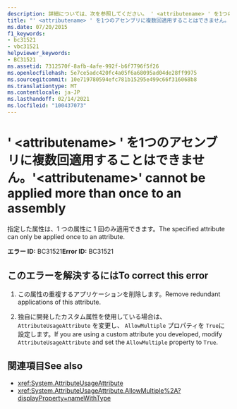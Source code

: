 ```yaml
---
description: 詳細については、次を参照してください。 ' <attributename> ' を1つのアセンブリに複数回適用することはできません
title: "' <attributename> ' を1つのアセンブリに複数回適用することはできません。"
ms.date: 07/20/2015
f1_keywords:
- bc31521
- vbc31521
helpviewer_keywords:
- BC31521
ms.assetid: 7312570f-8afb-4afe-992f-b6f7796f5f26
ms.openlocfilehash: 5e7ce5adc420fc4a05f6a68095ad04de28ff9975
ms.sourcegitcommit: 10e719780594efc781b15295e499c66f316068b8
ms.translationtype: MT
ms.contentlocale: ja-JP
ms.lasthandoff: 02/14/2021
ms.locfileid: "100437073"
---
```

# <a name="attributename-cannot-be-applied-more-than-once-to-an-assembly"></a><span data-ttu-id="fc10a-103">' \<attributename> ' を1つのアセンブリに複数回適用することはできません。</span><span class="sxs-lookup"><span data-stu-id="fc10a-103">'\<attributename>' cannot be applied more than once to an assembly</span></span>

<span data-ttu-id="fc10a-104">指定した属性は、1 つの属性に 1 回のみ適用できます。</span><span class="sxs-lookup"><span data-stu-id="fc10a-104">The specified attribute can only be applied once to an attribute.</span></span>  
  
 <span data-ttu-id="fc10a-105">**エラー ID:** BC31521</span><span class="sxs-lookup"><span data-stu-id="fc10a-105">**Error ID:** BC31521</span></span>  
  
## <a name="to-correct-this-error"></a><span data-ttu-id="fc10a-106">このエラーを解決するには</span><span class="sxs-lookup"><span data-stu-id="fc10a-106">To correct this error</span></span>  
  
1. <span data-ttu-id="fc10a-107">この属性の重複するアプリケーションを削除します。</span><span class="sxs-lookup"><span data-stu-id="fc10a-107">Remove redundant applications of this attribute.</span></span>  
  
2. <span data-ttu-id="fc10a-108">独自に開発したカスタム属性を使用している場合は、 `AttributeUsageAttribute` を変更し、 `AllowMultiple` プロパティを `True`に設定します。</span><span class="sxs-lookup"><span data-stu-id="fc10a-108">If you are using a custom attribute you developed, modify `AttributeUsageAttribute` and set the `AllowMultiple` property to `True`.</span></span>  
  
## <a name="see-also"></a><span data-ttu-id="fc10a-109">関連項目</span><span class="sxs-lookup"><span data-stu-id="fc10a-109">See also</span></span>

- <xref:System.AttributeUsageAttribute>
- <xref:System.AttributeUsageAttribute.AllowMultiple%2A?displayProperty=nameWithType>
